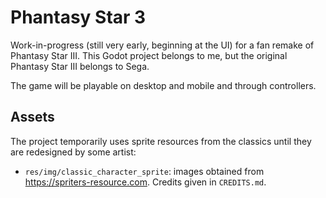 # Phantasy Star 3

Work-in-progress (still very early, beginning at the UI) for a fan remake of Phantasy Star III. This Godot project belongs to me, but the original Phantasy Star III belongs to Sega.

The game will be playable on desktop and mobile and through controllers.

## Assets

The project temporarily uses sprite resources from the classics until they are redesigned by some artist:

- `res/img/classic_character_sprite`: images obtained from https://spriters-resource.com. Credits given in `CREDITS.md`.